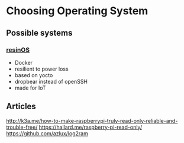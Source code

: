 # Choosing Operating System

## Possible systems

### [resinOS](https://resinos.io)

- Docker
- resilient to power loss
- based on yocto
- dropbear instead of openSSH
- made for IoT



## Articles

http://k3a.me/how-to-make-raspberrypi-truly-read-only-reliable-and-trouble-free/
https://hallard.me/raspberry-pi-read-only/
https://github.com/azlux/log2ram
